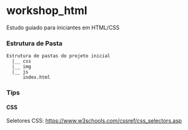 # workshop_html

Estudo guiado para iniciantes em HTML/CSS

### Estrutura de Pasta
```
Estrutura de pastas do projeto inicial
  |__ css
  |__ img
  |__ js
      index.html
```
### Tips

#### CSS

Seletores CSS: https://www.w3schools.com/cssref/css_selectors.asp 
